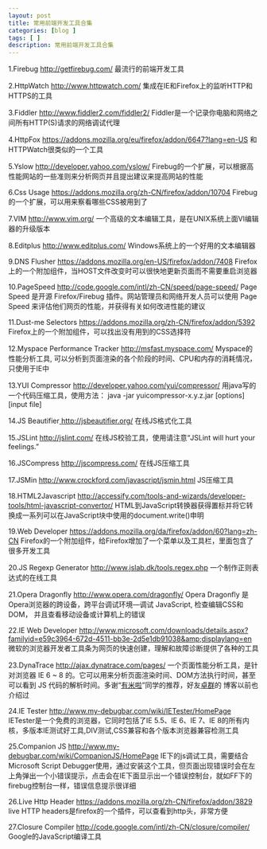 ```yaml
---
layout: post
title: 常用前端开发工具合集
categories: [blog ]
tags: [ ]
description: 常用前端开发工具合集
---
```


1.Firebug <a href="http://getfirebug.com/" target="_blank">http://getfirebug.com/</a>
最流行的前端开发工具

2.HttpWatch <a href="http://www.httpwatch.com/" target="_blank">http://www.httpwatch.com/</a>
集成在IE和Firefox上的监听HTTP和HTTPS的工具

3.Fiddler <a href="http://www.fiddler2.com/fiddler2/" target="_blank">http://www.fiddler2.com/fiddler2/
</a>Fiddler是一个记录你电脑和网络之间所有HTTP(S)请求的网络调试代理

4.HttpFox <a href="https://addons.mozilla.org/eu/firefox/addon/6647?lang=en-US" target="_blank">https://addons.mozilla.org/eu/firefox/addon/6647?lang=en-US</a>
和HTTPWatch很类似的一个工具

5.Yslow <a href="http://developer.yahoo.com/yslow/" target="_blank">http://developer.yahoo.com/yslow/</a>
Firebug的一个扩展，可以根据高性能网站的一些准则来分析网页并且提出建议来提高网站的性能

6.Css Usage <a href="https://addons.mozilla.org/zh-CN/firefox/addon/10704" target="_blank">https://addons.mozilla.org/zh-CN/firefox/addon/10704</a>
Firebug的一个扩展，可以用来察看哪些CSS被用到了

7.VIM <a href="http://www.vim.org/" target="_blank">http://www.vim.org/
</a>一个高级的文本编辑工具，是在UNIX系统上面VI编辑器的升级版本

8.Editplus <a href="http://www.editplus.com/" target="_blank">http://www.editplus.com/</a>
Windows系统上的一个好用的文本编辑器

9.DNS Flusher <a href="https://addons.mozilla.org/en-US/firefox/addon/7408" target="_blank">https://addons.mozilla.org/en-US/firefox/addon/7408</a>
Firefox上的一个附加组件，当HOST文件改变时可以很快地更新页面而不需要重启浏览器

10.PageSpeed <a href="http://code.google.com/intl/zh-CN/speed/page-speed/" target="_blank">http://code.google.com/intl/zh-CN/speed/page-speed/</a>
Page Speed 是开源 Firefox/Firebug 插件。网站管理员和网络开发人员可以使用 Page Speed 来评估他们网页的性能，并获得有关如何改进性能的建议

11.Dust-me Selectors <a href="https://addons.mozilla.org/zh-CN/firefox/addon/5392" target="_blank">https://addons.mozilla.org/zh-CN/firefox/addon/5392
</a>Firefox上的一个附加组件，可以找出没有用到的CSS选择符

12.Myspace Performance Tracker <a href="http://msfast.myspace.com/" target="_blank">http://msfast.myspace.com/</a>
Myspace的性能分析工具, 可以分析到页面渲染的各个阶段的时间、CPU和内存的消耗情况，只使用于IE中

13.YUI Compressor <a href="http://developer.yahoo.com/yui/compressor/" target="_blank">http://developer.yahoo.com/yui/compressor/</a>
用java写的一个代码压缩工具，使用方法： java -jar yuicompressor-x.y.z.jar [options] [input file]

14.JS Beautifier<a href="http://jsbeautifier.org/" target="_blank"> http://jsbeautifier.org/</a>
在线JS格式化工具

15.JSLint <a href="http://jslint.com/" target="_blank">http://jslint.com/</a>
在线JS校验工具，使用请注意“JSLint will hurt your feelings.”

16.JSCompress <a href="http://jscompress.com/" target="_blank">http://jscompress.com/</a>
在线JS压缩工具

17.JSMin <a href="http://www.crockford.com/%20/jsmin.html" target="_blank">http://www.crockford.com/javascript/jsmin.html</a>
JS压缩工具

18.HTML2Javascript <a href="http://accessify.com/tools-and-wizards/developer-tools/html-%20-convertor/" target="_blank">http://accessify.com/tools-and-wizards/developer-tools/html-javascript-convertor/</a>
HTML到JavaScript转换器获得置标并将它转换成一系列可以在JavaScript块中使用的document.write()申明

19.Web Developer <a href="https://addons.mozilla.org/da/firefox/addon/60?lang=zh-CN" target="_blank">https://addons.mozilla.org/da/firefox/addon/60?lang=zh-CN</a>
Firefox的一个附加组件，给Firefox增加了一个菜单以及工具栏，里面包含了很多开发工具

20.JS Regexp Generator <a href="http://www.jslab.dk/tools.regex.php" target="_blank">http://www.jslab.dk/tools.regex.php</a>
一个制作正则表达式的在线工具

21.Opera Dragonfly <a href="http://www.opera.com/dragonfly/" target="_blank">http://www.opera.com/dragonfly/</a>
Opera Dragonfly 是Opera浏览器的跨设备，跨平台调试环境—调试 JavaScript, 检查编辑CSS和DOM， 并且查看移动设备或计算机上的错误

22.IE Web Developer <a href="http://www.microsoft.com/downloads/details.aspx?familyid=e59c3964-672d-4511-bb3e-2d5e1db91038&amp;displaylang=en" target="_blank">http://www.microsoft.com/downloads/details.aspx?familyid=e59c3964-672d-4511-bb3e-2d5e1db91038&amp;displaylang=en</a>
微软的浏览器开发者工具条为网页的快速创建，理解和故障诊断提供了各种的工具

23.DynaTrace <a href="http://ajax.dynatrace.com/pages/" target="_blank">http://ajax.dynatrace.com/pages/</a>
一个页面性能分析工具，是针对浏览器 IE 6 ~ 8 的。它可以用来分析页面渲染时间、DOM方法执行时间，甚至可以看到 JS 代码的解析时间。多谢“<a href="http://blog.youmila.com/?p=555" target="_blank">有米啦</a>”同学的推荐，好友<a href="http://www.zhuoqun.net/html/y2009/1415.html" target="_blank">卓群</a>的 博客以前也介绍过

24.IE Tester <a href="http://www.my-debugbar.com/wiki/IETester/HomePage" target="_blank">http://www.my-debugbar.com/wiki/IETester/HomePage</a>
IETester是一个免费的浏览器，它同时包括了IE 5.5、IE 6、IE 7、IE 8的所有内核，多版本IE测试好工具,DIV测试,CSS兼容和各个版本浏览器兼容检测工具

25.Companion JS <a href="http://www.my-debugbar.com/wiki/CompanionJS/HomePage" target="_blank">http://www.my-debugbar.com/wiki/CompanionJS/HomePage</a>
IE下的js调试工具，需要结合Microsoft Script Debugger使用，通过安装这个工具，但页面出现错误时会在左上角弹出一个小错误提示，点击会在IE下面显示出一个错误控制台，就如FF下的 firebug控制台一样，错误信息提示很详细

26.Live Http Header <a href="https://addons.mozilla.org/zh-CN/firefox/addon/3829" target="_blank">https://addons.mozilla.org/zh-CN/firefox/addon/3829</a>
live HTTP headers是firefox的一个插件，可以查看到http头，非常方便

27.Closure Compiler <a href="http://code.google.com/intl/zh-CN/closure/compiler/" target="_blank">http://code.google.com/intl/zh-CN/closure/compiler/</a>
Google的JavaScript编译工具

